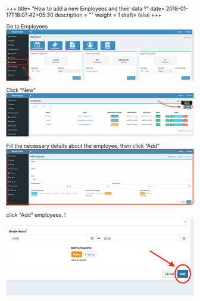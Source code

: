 +++
title= "How to add a new Employees and their data ?"
date= 2018-01-17T18:07:42+05:30
description = ""
weight = 1
draft= false
+++


Go to Employees 
![How to add a new employees and their data?](/images/add_employee/add_employee_2.png)

Click “New”
![How to add a new employees and their data?](/images/add_employee/add_Employee_3.png)

Fill the necessary details about the employee, then click “Add”
![How to add a new employees and their data?](/images/add_employee/add_employee_4.png)
          
click “Add” employees.
!![How to add a new employees and their data?](/images/add_employee/add_employee_5.png)

